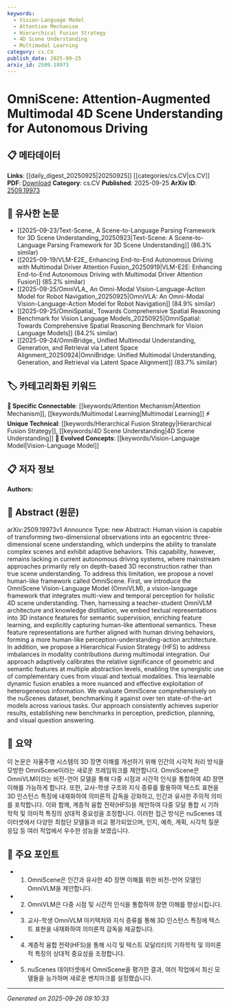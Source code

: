 ```yaml
---
keywords:
  - Vision-Language Model
  - Attention Mechanism
  - Hierarchical Fusion Strategy
  - 4D Scene Understanding
  - Multimodal Learning
category: cs.CV
publish_date: 2025-09-25
arxiv_id: 2509.19973
---
```


<!-- KEYWORD_LINKING_METADATA:
{
  "processed_timestamp": "2025-09-26T09:10:33.346794",
  "vocabulary_version": "1.0",
  "selected_keywords": [
    "Vision-Language Model",
    "Attention Mechanism",
    "Hierarchical Fusion Strategy",
    "4D Scene Understanding",
    "Multimodal Learning"
  ],
  "rejected_keywords": [],
  "similarity_scores": {
    "Vision-Language Model": 0.82,
    "Attention Mechanism": 0.79,
    "Hierarchical Fusion Strategy": 0.75,
    "4D Scene Understanding": 0.78,
    "Multimodal Learning": 0.8
  },
  "extraction_method": "AI_prompt_based",
  "budget_applied": true,
  "candidates_json": {
    "candidates": [
      {
        "surface": "OmniScene Vision-Language Model",
        "canonical": "Vision-Language Model",
        "aliases": [
          "OmniVLM"
        ],
        "category": "evolved_concepts",
        "rationale": "Vision-Language Models are crucial for linking multimodal understanding in autonomous systems.",
        "novelty_score": 0.55,
        "connectivity_score": 0.85,
        "specificity_score": 0.78,
        "link_intent_score": 0.82
      },
      {
        "surface": "Attention-Augmented Multimodal",
        "canonical": "Attention Mechanism",
        "aliases": [
          "Attention-Augmented"
        ],
        "category": "specific_connectable",
        "rationale": "Attention mechanisms are central to enhancing multimodal integration and understanding.",
        "novelty_score": 0.48,
        "connectivity_score": 0.88,
        "specificity_score": 0.72,
        "link_intent_score": 0.79
      },
      {
        "surface": "Hierarchical Fusion Strategy",
        "canonical": "Hierarchical Fusion Strategy",
        "aliases": [
          "HFS"
        ],
        "category": "unique_technical",
        "rationale": "This strategy is unique to the paper and addresses multimodal integration challenges.",
        "novelty_score": 0.72,
        "connectivity_score": 0.67,
        "specificity_score": 0.81,
        "link_intent_score": 0.75
      },
      {
        "surface": "4D Scene Understanding",
        "canonical": "4D Scene Understanding",
        "aliases": [
          "4D Scene Perception"
        ],
        "category": "unique_technical",
        "rationale": "4D Scene Understanding is a novel approach in autonomous driving for comprehensive scene analysis.",
        "novelty_score": 0.68,
        "connectivity_score": 0.73,
        "specificity_score": 0.85,
        "link_intent_score": 0.78
      },
      {
        "surface": "Multimodal Integration",
        "canonical": "Multimodal Learning",
        "aliases": [
          "Multimodal Fusion"
        ],
        "category": "specific_connectable",
        "rationale": "Multimodal Learning is essential for integrating diverse data types in autonomous systems.",
        "novelty_score": 0.5,
        "connectivity_score": 0.82,
        "specificity_score": 0.76,
        "link_intent_score": 0.8
      }
    ],
    "ban_list_suggestions": [
      "egocentric",
      "adaptive behaviors",
      "semantic supervision"
    ]
  },
  "decisions": [
    {
      "candidate_surface": "OmniScene Vision-Language Model",
      "resolved_canonical": "Vision-Language Model",
      "decision": "linked",
      "scores": {
        "novelty": 0.55,
        "connectivity": 0.85,
        "specificity": 0.78,
        "link_intent": 0.82
      }
    },
    {
      "candidate_surface": "Attention-Augmented Multimodal",
      "resolved_canonical": "Attention Mechanism",
      "decision": "linked",
      "scores": {
        "novelty": 0.48,
        "connectivity": 0.88,
        "specificity": 0.72,
        "link_intent": 0.79
      }
    },
    {
      "candidate_surface": "Hierarchical Fusion Strategy",
      "resolved_canonical": "Hierarchical Fusion Strategy",
      "decision": "linked",
      "scores": {
        "novelty": 0.72,
        "connectivity": 0.67,
        "specificity": 0.81,
        "link_intent": 0.75
      }
    },
    {
      "candidate_surface": "4D Scene Understanding",
      "resolved_canonical": "4D Scene Understanding",
      "decision": "linked",
      "scores": {
        "novelty": 0.68,
        "connectivity": 0.73,
        "specificity": 0.85,
        "link_intent": 0.78
      }
    },
    {
      "candidate_surface": "Multimodal Integration",
      "resolved_canonical": "Multimodal Learning",
      "decision": "linked",
      "scores": {
        "novelty": 0.5,
        "connectivity": 0.82,
        "specificity": 0.76,
        "link_intent": 0.8
      }
    }
  ]
}
-->

# OmniScene: Attention-Augmented Multimodal 4D Scene Understanding for Autonomous Driving

## 📋 메타데이터

**Links**: [[daily_digest_20250925|20250925]] [[categories/cs.CV|cs.CV]]
**PDF**: [Download](https://arxiv.org/pdf/2509.19973.pdf)
**Category**: cs.CV
**Published**: 2025-09-25
**ArXiv ID**: [2509.19973](https://arxiv.org/abs/2509.19973)

## 🔗 유사한 논문
- [[2025-09-23/Text-Scene_ A Scene-to-Language Parsing Framework for 3D Scene Understanding_20250923|Text-Scene: A Scene-to-Language Parsing Framework for 3D Scene Understanding]] (86.3% similar)
- [[2025-09-19/VLM-E2E_ Enhancing End-to-End Autonomous Driving with Multimodal Driver Attention Fusion_20250919|VLM-E2E: Enhancing End-to-End Autonomous Driving with Multimodal Driver Attention Fusion]] (85.2% similar)
- [[2025-09-25/OmniVLA_ An Omni-Modal Vision-Language-Action Model for Robot Navigation_20250925|OmniVLA: An Omni-Modal Vision-Language-Action Model for Robot Navigation]] (84.9% similar)
- [[2025-09-25/OmniSpatial_ Towards Comprehensive Spatial Reasoning Benchmark for Vision Language Models_20250925|OmniSpatial: Towards Comprehensive Spatial Reasoning Benchmark for Vision Language Models]] (84.2% similar)
- [[2025-09-24/OmniBridge_ Unified Multimodal Understanding, Generation, and Retrieval via Latent Space Alignment_20250924|OmniBridge: Unified Multimodal Understanding, Generation, and Retrieval via Latent Space Alignment]] (83.7% similar)

## 🏷️ 카테고리화된 키워드
**🔗 Specific Connectable**: [[keywords/Attention Mechanism|Attention Mechanism]], [[keywords/Multimodal Learning|Multimodal Learning]]
**⚡ Unique Technical**: [[keywords/Hierarchical Fusion Strategy|Hierarchical Fusion Strategy]], [[keywords/4D Scene Understanding|4D Scene Understanding]]
**🚀 Evolved Concepts**: [[keywords/Vision-Language Model|Vision-Language Model]]

## 📋 저자 정보

**Authors:** 

## 📄 Abstract (원문)

arXiv:2509.19973v1 Announce Type: new 
Abstract: Human vision is capable of transforming two-dimensional observations into an egocentric three-dimensional scene understanding, which underpins the ability to translate complex scenes and exhibit adaptive behaviors. This capability, however, remains lacking in current autonomous driving systems, where mainstream approaches primarily rely on depth-based 3D reconstruction rather than true scene understanding. To address this limitation, we propose a novel human-like framework called OmniScene. First, we introduce the OmniScene Vision-Language Model (OmniVLM), a vision-language framework that integrates multi-view and temporal perception for holistic 4D scene understanding. Then, harnessing a teacher-student OmniVLM architecture and knowledge distillation, we embed textual representations into 3D instance features for semantic supervision, enriching feature learning, and explicitly capturing human-like attentional semantics. These feature representations are further aligned with human driving behaviors, forming a more human-like perception-understanding-action architecture. In addition, we propose a Hierarchical Fusion Strategy (HFS) to address imbalances in modality contributions during multimodal integration. Our approach adaptively calibrates the relative significance of geometric and semantic features at multiple abstraction levels, enabling the synergistic use of complementary cues from visual and textual modalities. This learnable dynamic fusion enables a more nuanced and effective exploitation of heterogeneous information. We evaluate OmniScene comprehensively on the nuScenes dataset, benchmarking it against over ten state-of-the-art models across various tasks. Our approach consistently achieves superior results, establishing new benchmarks in perception, prediction, planning, and visual question answering.

## 📝 요약

이 논문은 자율주행 시스템의 3D 장면 이해를 개선하기 위해 인간의 시각적 처리 방식을 모방한 OmniScene이라는 새로운 프레임워크를 제안합니다. OmniScene은 OmniVLM이라는 비전-언어 모델을 통해 다중 시점과 시간적 인식을 통합하여 4D 장면 이해를 가능하게 합니다. 또한, 교사-학생 구조와 지식 증류를 활용하여 텍스트 표현을 3D 인스턴스 특징에 내재화하여 의미론적 감독을 강화하고, 인간과 유사한 주의적 의미를 포착합니다. 이와 함께, 계층적 융합 전략(HFS)을 제안하여 다중 모달 통합 시 기하학적 및 의미적 특징의 상대적 중요성을 조정합니다. 이러한 접근 방식은 nuScenes 데이터셋에서 다양한 최첨단 모델들과 비교 평가되었으며, 인지, 예측, 계획, 시각적 질문 응답 등 여러 작업에서 우수한 성능을 보였습니다.

## 🎯 주요 포인트

- 1. OmniScene은 인간과 유사한 4D 장면 이해를 위한 비전-언어 모델인 OmniVLM을 제안합니다.
- 2. OmniVLM은 다중 시점 및 시간적 인식을 통합하여 장면 이해를 향상시킵니다.
- 3. 교사-학생 OmniVLM 아키텍처와 지식 증류를 통해 3D 인스턴스 특징에 텍스트 표현을 내재화하여 의미론적 감독을 제공합니다.
- 4. 계층적 융합 전략(HFS)을 통해 시각 및 텍스트 모달리티의 기하학적 및 의미론적 특징의 상대적 중요성을 조정합니다.
- 5. nuScenes 데이터셋에서 OmniScene을 평가한 결과, 여러 작업에서 최신 모델들을 능가하며 새로운 벤치마크를 설정했습니다.


---

*Generated on 2025-09-26 09:10:33*